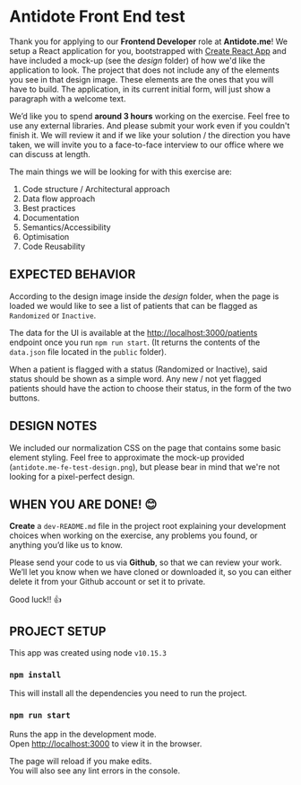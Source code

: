 # Antidote Front End test

Thank you for applying to our **Frontend Developer** role at **Antidote.me**!
We setup a React application for you, bootstrapped with [Create React App](https://github.com/facebook/create-react-app) and have included a mock-up (see the _design_ folder) of how we'd like the application to look. The project that does not include any of the elements you see in that design image. These elements are the ones that you will have to build. The application, in its current initial form, will just show a paragraph with a welcome text.

We’d like you to spend **around 3 hours** working on the exercise. Feel free to use any external libraries. And please submit your work even if you couldn't finish it. We will review it and if we like your solution / the direction you have taken, we will invite you to a face-to-face interview to our office where we can discuss at length.

The main things we will be looking for with this exercise are:

1. Code structure / Architectural approach
2. Data flow approach
3. Best practices
4. Documentation
5. Semantics/Accessibility
6. Optimisation
7. Code Reusability  

## EXPECTED BEHAVIOR

According to the design image inside the _design_ folder, when the page is loaded we would like to see a list of patients that can be flagged as `Randomized` or `Inactive`.

The data for the UI is available at the [http://localhost:3000/patients](http://localhost:3000/patients) endpoint once you run `npm run start`. (It returns the contents of the `data.json` file located in the `public` folder).

When a patient is flagged with a status (Randomized or Inactive), said status should be shown as a simple word. Any new / not yet flagged patients should have the action to choose their status, in the form of the two buttons.

## DESIGN NOTES

We included our normalization CSS on the page that contains some basic element styling. Feel free to approximate the mock-up provided (`antidote.me-fe-test-design.png`), but please bear in mind that we're not looking for a pixel-perfect design.

## WHEN YOU ARE DONE! 😊

**Create** a `dev-README.md` file in the project root explaining your development choices when working on the exercise, any problems you found, or anything you’d like us to know.

Please send your code to us via **Github**, so that we can review your work. We’ll let you know when we have cloned or downloaded it, so you can either delete it from your Github account or set it to private.

Good luck!! 👍

## PROJECT SETUP

This app was created using node `v10.15.3`

### `npm install`

This will install all the dependencies you need to run the project.

### `npm run start`

Runs the app in the development mode.<br>
Open [http://localhost:3000](http://localhost:3000) to view it in the browser.

The page will reload if you make edits.<br>
You will also see any lint errors in the console.
